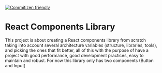 [![Commitizen friendly](https://img.shields.io/badge/commitizen-friendly-brightgreen.svg)](http://commitizen.github.io/cz-cli/)

# React Components Library

This project is about creating a React components library from scratch taking into account several architecture variables (structure, libraries, tools), and picking the ones that fit better, all of this with the purpose of have a project with good performance, good development practices, easy to maintain and robust. For now this library only has two components (Button and Input)
